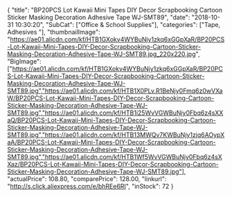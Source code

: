 {
	"title": "BP20PCS Lot Kawaii Mini Tapes DIY Decor Scrapbooking Cartoon Sticker Masking Decoration Adhesive Tape WJ-SMT89",
	"date": "2018-10-31 10:30:20",
	"SubCat": ["Office & School Supplies"],
	"categories": ["Tape, Adhesives "],
	"thumbnailImage": "https://ae01.alicdn.com/kf/HTB1GXokv4WYBuNjy1zkq6xGGpXaR/BP20PCS-Lot-Kawaii-Mini-Tapes-DIY-Decor-Scrapbooking-Cartoon-Sticker-Masking-Decoration-Adhesive-Tape-WJ-SMT89.jpg_220x220.jpg",
	"BigImage": ["https://ae01.alicdn.com/kf/HTB1GXokv4WYBuNjy1zkq6xGGpXaR/BP20PCS-Lot-Kawaii-Mini-Tapes-DIY-Decor-Scrapbooking-Cartoon-Sticker-Masking-Decoration-Adhesive-Tape-WJ-SMT89.jpg","https://ae01.alicdn.com/kf/HTB1X0PLv.R1BeNjy0Fmq6z0wVXaW/BP20PCS-Lot-Kawaii-Mini-Tapes-DIY-Decor-Scrapbooking-Cartoon-Sticker-Masking-Decoration-Adhesive-Tape-WJ-SMT89.jpg","https://ae01.alicdn.com/kf/HTB1i25WvVGWBuNjy0Fbq6z4sXXaQ/BP20PCS-Lot-Kawaii-Mini-Tapes-DIY-Decor-Scrapbooking-Cartoon-Sticker-Masking-Decoration-Adhesive-Tape-WJ-SMT89.jpg","https://ae01.alicdn.com/kf/HTB13MWQv7KWBuNjy1zjq6AOypXaA/BP20PCS-Lot-Kawaii-Mini-Tapes-DIY-Decor-Scrapbooking-Cartoon-Sticker-Masking-Decoration-Adhesive-Tape-WJ-SMT89.jpg","https://ae01.alicdn.com/kf/HTB1Wf5WvVGWBuNjy0Fbq6z4sXXaz/BP20PCS-Lot-Kawaii-Mini-Tapes-DIY-Decor-Scrapbooking-Cartoon-Sticker-Masking-Decoration-Adhesive-Tape-WJ-SMT89.jpg"],
	"actualPrice": 108.80,
	"comparePrice": 128.00,
	"linkurl": "http://s.click.aliexpress.com/e/bhREe6RI",
	"inStock": 72
}

